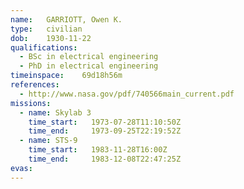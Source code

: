 ```yaml
---
name:	GARRIOTT, Owen K.
type:	civilian
dob:	1930-11-22
qualifications:
  - BSc in electrical engineering
  - PhD in electrical engineering
timeinspace:	69d18h56m
references:
  - http://www.nasa.gov/pdf/740566main_current.pdf
missions:
  - name: Skylab 3
    time_start:   1973-07-28T11:10:50Z
    time_end:     1973-09-25T22:19:52Z
  - name: STS-9
    time_start:   1983-11-28T16:00Z
    time_end:     1983-12-08T22:47:25Z
evas:
---
```

